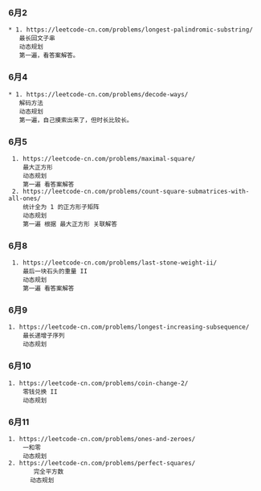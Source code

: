 ### 6月2
    * 1. https://leetcode-cn.com/problems/longest-palindromic-substring/
       最长回文子串
       动态规划
       第一遍，看答案解答。
### 6月4
    * 1. https://leetcode-cn.com/problems/decode-ways/
       解码方法
       动态规划
       第一遍，自己摸索出来了，但时长比较长。
### 6月5      
     1. https://leetcode-cn.com/problems/maximal-square/
        最大正方形
        动态规划
        第一遍 看答案解答
     2. https://leetcode-cn.com/problems/count-square-submatrices-with-all-ones/
        统计全为 1 的正方形子矩阵
        动态规划
        第一遍 根据 最大正方形 关联解答
### 6月8     
     1. https://leetcode-cn.com/problems/last-stone-weight-ii/
        最后一块石头的重量 II
        动态规划
        第一遍 看答案解答
### 6月9
    1. https://leetcode-cn.com/problems/longest-increasing-subsequence/
        最长递增子序列
        动态规划 
### 6月10
    1. https://leetcode-cn.com/problems/coin-change-2/
        零钱兑换 II
        动态规划          
### 6月11
    1. https://leetcode-cn.com/problems/ones-and-zeroes/
        一和零
        动态规划 
    2. https://leetcode-cn.com/problems/perfect-squares/
           完全平方数
          动态规划    
        
        